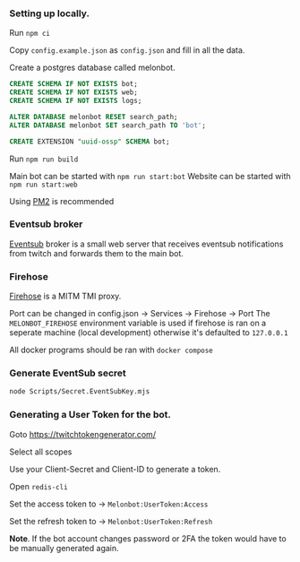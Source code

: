### Setting up locally.

Run `npm ci`

Copy `config.example.json` as `config.json` and fill in all the data.

Create a postgres database called melonbot.

```sql
CREATE SCHEMA IF NOT EXISTS bot;
CREATE SCHEMA IF NOT EXISTS web;
CREATE SCHEMA IF NOT EXISTS logs;

ALTER DATABASE melonbot RESET search_path;
ALTER DATABASE melonbot SET search_path TO 'bot';

CREATE EXTENSION "uuid-ossp" SCHEMA bot;
```

Run `npm run build`

Main bot can be started with `npm run start:bot`
Website can be started with `npm run start:web`

Using [PM2](https://pm2.keymetrics.io/) is recommended

### Eventsub broker

[Eventsub](./../Golang/cmd/EventSub/main.go) broker is a small web server that receives eventsub notifications from twitch and forwards them to the main bot.

### Firehose

[Firehose](./../Golang/cmd/Firehose/main.go) is a MITM TMI proxy.

Port can be changed in config.json -> Services -> Firehose -> Port
The `MELONBOT_FIREHOSE` environment variable is used if firehose is ran on a seperate machine (local development) otherwise it's defaulted to `127.0.0.1`

All docker programs should be ran with `docker compose`

### Generate EventSub secret

```bash
node Scripts/Secret.EventSubKey.mjs
```

### Generating a User Token for the bot.

Goto https://twitchtokengenerator.com/

Select all scopes

Use your Client-Secret and Client-ID to generate a token.

Open `redis-cli`

Set the access token to -> `Melonbot:UserToken:Access`

Set the refresh token to -> `Melonbot:UserToken:Refresh`

**Note**. If the bot account changes password or 2FA the token would have to be manually generated again.

